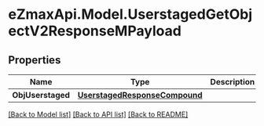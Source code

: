 
# eZmaxApi.Model.UserstagedGetObjectV2ResponseMPayload

## Properties

Name | Type | Description | Notes
------------ | ------------- | ------------- | -------------
**ObjUserstaged** | [**UserstagedResponseCompound**](UserstagedResponseCompound.md) |  | 

[[Back to Model list]](../README.md#documentation-for-models)
[[Back to API list]](../README.md#documentation-for-api-endpoints)
[[Back to README]](../README.md)

